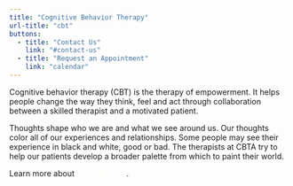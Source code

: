 ```yaml
---
title: "Cognitive Behavior Therapy"
url-title: "cbt"
buttons:
  - title: "Contact Us"
    link: "#contact-us"
  - title: "Request an Appointment"
    link: "calendar"
---
```

 Cognitive behavior therapy (CBT) is the therapy of empowerment. It helps people change the way they think, feel and act through collaboration between a skilled therapist and a motivated patient.

Thoughts shape who we are and what we see around us. Our thoughts color all of our experiences and relationships. Some people may see their experience in black and white, good or bad. The therapists at CBTA try to help our patients develop a broader palette from which to paint their world.

Learn more about <a href="/treatments" style="text-decoration:underline;color:#FFFDF8;">what we treat</a>.